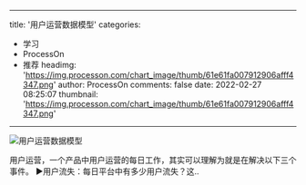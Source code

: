 
---
title: '用户运营数据模型'
categories: 
 - 学习
 - ProcessOn
 - 推荐
headimg: 'https://img.processon.com/chart_image/thumb/61e61fa007912906afff4347.png'
author: ProcessOn
comments: false
date: 2022-02-27 08:25:07
thumbnail: 'https://img.processon.com/chart_image/thumb/61e61fa007912906afff4347.png'
---

<div>   
<img class="thumb" alt="用户运营数据模型" src="https://img.processon.com/chart_image/thumb/61e61fa007912906afff4347.png" referrerpolicy="no-referrer">
<p>用户运营，一个产品中用户运营的每日工作，其实可以理解为就是在解决以下三个事件。
▶用户流失：每日平台中有多少用户流失？这..</p>  
</div>
            